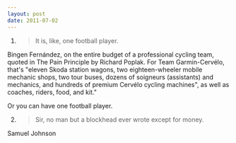 ```yaml
---
layout: post
date: 2011-07-02
---
```


1. >It is, like, one football player.

Bingen Fernández, on the entire budget of a professional cycling team, quoted in The Pain Principle by Richard Poplak. For Team Garmin-Cervélo, that's "eleven Skoda station wagons, two eighteen-wheeler mobile mechanic shops, two tour buses, dozens of soigneurs (assistants) and mechanics, and hundreds of premium Cervélo cycling machines", as well as coaches, riders, food, and kit." 

Or you can have one football player. 

2. >Sir, no man but a blockhead ever wrote except for money.

Samuel Johnson
